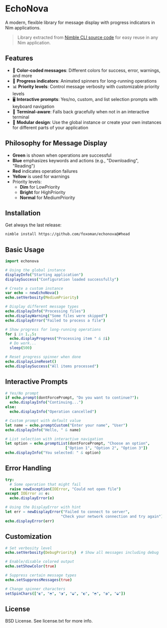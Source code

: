 # EchoNova

A modern, flexible library for message display with progress indicators in Nim applications.

> Library extracted from [Nimble CLI source code](https://github.com/nim-lang/nimble/blob/master/src/nimblepkg/cli.nim) for easy reuse in any Nim application.

## Features

- 🎨 **Color-coded messages**: Different colors for success, error, warnings, and more
- 🔄 **Progress indicators**: Animated spinners for long-running operations
- 📊 **Priority levels**: Control message verbosity with customizable priority levels
- 🖥️ **Interactive prompts**: Yes/no, custom, and list selection prompts with keyboard navigation
- 🌈 **Terminal-aware**: Falls back gracefully when not in an interactive terminal
- 🧩 **Modular design**: Use the global instance or create your own instances for different parts of your application

## Philosophy for Message Display

- **Green** is shown when operations are successful
- **Blue** emphasizes keywords and actions (e.g., "Downloading", "Reading")
- **Red** indicates operation failures
- **Yellow** is used for warnings
- Priority levels:
  - **Dim** for LowPriority
  - **Bright** for HighPriority
  - **Normal** for MediumPriority

## Installation
Get always the last release:

```bash
nimble install https://github.com/foxoman/echonova@#head
```

## Basic Usage

```nim
import echonova

# Using the global instance
displayInfo("Starting application")
displaySuccess("Configuration loaded successfully")

# Create a custom instance
var echo = newEchoNova()
echo.setVerbosity(MediumPriority)

# Display different message types
echo.displayInfo("Processing files")
echo.displayWarning("Some files were skipped")
echo.displayError("Failed to process a file")

# Show progress for long-running operations
for i in 1..5:
  echo.displayProgress("Processing item " & $i)
  # Do work...
  sleep(500)

# Reset progress spinner when done
echo.displayLineReset()
echo.displaySuccess("All items processed")
```

## Interactive Prompts

```nim
# Yes/No prompt
if echo.prompt(dontForcePrompt, "Do you want to continue?"):
  echo.displayInfo("Continuing...")
else:
  echo.displayInfo("Operation cancelled")

# Custom prompt with default value
let name = echo.promptCustom("Enter your name", "User")
echo.displayInfo("Hello, " & name)

# List selection with interactive navigation
let option = echo.promptList(dontForcePrompt, "Choose an option",
                           ["Option 1", "Option 2", "Option 3"])
echo.displayInfo("You selected: " & option)
```

## Error Handling

```nim
try:
  # Some operation that might fail
  raise newException(IOError, "Could not open file")
except IOError as e:
  echo.displayError(e)

# Using the DisplayError with hint
let err = newDisplayError("Failed to connect to server",
                         "Check your network connection and try again")
echo.displayError(err)
```

## Customization

```nim
# Set verbosity level
echo.setVerbosity(DebugPriority)  # Show all messages including debug

# Enable/disable colored output
echo.setShowColor(true)

# Suppress certain message types
echo.setSuppressMessages(true)

# Change spinner characters
setSpinChars(["◐", "◓", "◑", "◒", "◐", "◓", "◑", "◒"])
```

## License

BSD License. See license.txt for more info.
